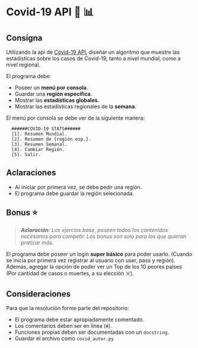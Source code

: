 # Covid-19 API 	:syringe: :bar_chart:

## Consigna

Utilizando la api de  [Covid-19 API](https://covid19api.com/), diseñar un algoritmo que muestre las estadísticas sobre los casos de Covid-19, tanto a nivel mundial, como a nivel regional.

El programa debe:
  - Poseer un **menú por consola**.
  - Guardar una **región específica**.
  - Mostrar las **estadísticas globales**.
  - Mostrar las estadísticas regionales de la **semana**.

El menú por consola se debe ver de la siguiente manera:
```text
  ######COVID-19 STATS######
  [1]. Resumen Mundial.
  [2]. Resumen de {región esp.}.
  [3]. Resumen Semanal.
  [4]. Cambiar Región.
  [5]. Salir.
```

## Aclaraciones

- Al iniciar por primera vez, se debe pedir una región.
- El programa debe guardar la región selecionada.

## Bonus 	:star:
> ***Aclaración**: Los ejercios base, poseen todos los contenidos necesarios para competir. Los bonus son solo para los que quieran praticar más.*

El programa debe poseer un login **super básico** para poder usarlo. (Cuando se inicia por primera vez registrar al usuario con user, pass y región). Además, agregar la opción de poder ver un Top de los 10 peores paises (Por cantidad de casos o muertes, a su elección :skull_and_crossbones:).

## Consideraciones

Para que la resolución forme parte del repositorio:   

- El programa debe estar apropiadamente comentado.
- Los comentarios deben ser en linea (`#`).
- Funciones propias deben ser documentadas con un `docstring`.
- Guardar el archivo como `covid_autor.py`
